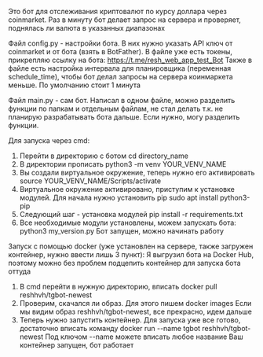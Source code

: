 Это бот для отслеживания криптовалют по курсу доллара через coinmarket. Раз в минуту бот делает запрос на сервера и проверяет, поднялась ли валюта в указанных диапазонах

Файл config.py - настройки бота. В них нужно указать API ключ от coinmarket и от бота (взять в BotFather). В файле уже есть токены, прикрепляю ссылку на бота:
            https://t.me/resh_web_app_test_Bot
    Также в файле есть настройка интервала для планировщика (переменная schedule_time), чтобы бот делал запросы на сервера коинмаркета меньше. По умолчанию стоит 1 минута

Файл main.py - сам бот. Написал в одном файле, можно разделить функции по папкам и отдельным файлам, не стал делать т.к. не планирую разрабатывать бота дальше. Если нужно, могу разделить функции.

Для запуска через cmd:

1. Перейти в директорию с ботом     cd directory_name
2. В директории прописать       python3 -m venv YOUR_VENV_NAME
3. Вы создали виртуальное окружение, теперь нужно его активировать      source YOUR_VENV_NAME/Scripts/activate
4. Виртуальное окружение активировано, приступим к установке модулей. Для начала нужно установить pip       sudo apt install python3-pip
5. Следующий шаг - установка модулей        pip install -r requirements.txt
6. Все необходимые модули установлены, можем запускать бота:        python3 my_version.py
    Бот запущен, можно начинать работу


Запуск с помощью docker (уже установлен на сервере, также загружен контейнер, нужно ввести лишь 3 пункт):
Я выгрузил бота на Docker Hub, поэтому можно без проблем подцепить контейнер для запуска бота оттуда

1. В cmd перейти в нужную директорию, вписать      docker pull reshhvh/tgbot-newest
2. Проверим, скачался ли образ. Для этого пишем      docker images      Если мы видим образ reshhvh/tgbot-newest, все прекрасно, идем дальше
3. Теперь нужно запустить контейнер. Для запуска уже все готово, достаточно вписать команду         docker run --name tgbot reshhvh/tgbot-newest
    Под ключом --name можете вписать любое название
    Ваш контейнер запущен, бот работает
